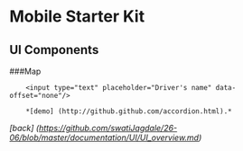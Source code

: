 Mobile Starter Kit
================================

UI Components
--------------------------------

###Map

		<input type="text" placeholder="Driver's name" data-offset="none"/>
		
		*[demo] (http://github.github.com/accordion.html).*  
		
*[back] (https://github.com/swatiJagdale/26-06/blob/master/documentation/UI/UI_overview.md)*  
